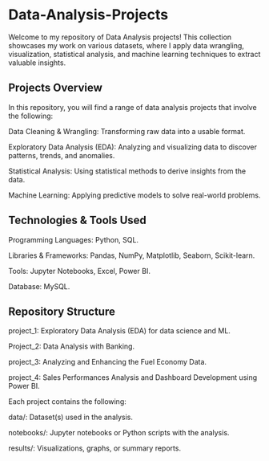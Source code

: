 # Data-Analysis-Projects
Welcome to my repository of Data Analysis projects! This collection showcases my work on various datasets, where I apply data wrangling, visualization, statistical analysis, and machine learning techniques to extract valuable insights.

## Projects Overview
In this repository, you will find a range of data analysis projects that involve the following:

Data Cleaning & Wrangling: Transforming raw data into a usable format.

Exploratory Data Analysis (EDA): Analyzing and visualizing data to discover patterns, trends, and anomalies.

Statistical Analysis: Using statistical methods to derive insights from the data.

Machine Learning: Applying predictive models to solve real-world problems.

## Technologies & Tools Used
Programming Languages: Python, SQL.

Libraries & Frameworks: Pandas, NumPy, Matplotlib, Seaborn, Scikit-learn.

Tools: Jupyter Notebooks, Excel, Power BI.

Database: MySQL.


## Repository Structure
project_1: Exploratory Data Analysis (EDA) for data science and ML. 

Project_2: Data Analysis with Banking.

project_3: Analyzing and Enhancing the Fuel Economy Data.

project_4: Sales Performances Analysis and Dashboard Development using Power BI.

Each project contains the following:

data/: Dataset(s) used in the analysis.

notebooks/: Jupyter notebooks or Python scripts with the analysis.

results/: Visualizations, graphs, or summary reports.
